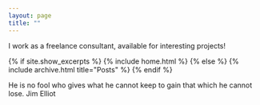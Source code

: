 ```yaml
---
layout: page
title: ""
---
```


I work as a freelance consultant, available for interesting projects!

{% if site.show_excerpts %}
  {% include home.html %}
{% else %}
  {% include archive.html title="Posts" %}
{% endif %}

He is no fool who gives what he cannot keep to gain that which he cannot lose. Jim Elliot

